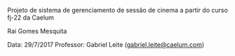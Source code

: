 Projeto de sistema de gerenciamento de sessão de cinema a partir do curso fj-22 da Caelum

Rai Gomes Mesquita

Data: 29/7/2017
Professor: Gabriel Leite (gabriel.leite@caelum.com)
